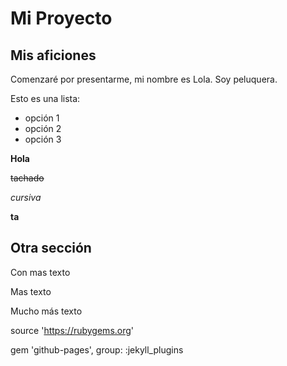 # Mi Proyecto

##  Mis aficiones

Comenzaré por presentarme, mi nombre es Lola. Soy peluquera.

Esto es una lista:

- opción 1
- opción 2
- opción 3

**Hola**

~~tachado~~

_cursiva_

__ta__

## Otra sección

Con mas texto

Mas texto

Mucho más texto

source 'https://rubygems.org'

gem 'github-pages', group: :jekyll_plugins
